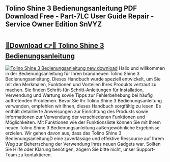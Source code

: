 ## Tolino Shine 3 Bedienungsanleitung PDF Download Free - Part-7LC User Guide Repair - Service Owner Edition SnVYZ

# <h2><a href="http://df1yf0b.blite.top/?on=Tolino+Shine+3+Bedienungsanleitung">🔗Download 👉🔴 Tolino Shine 3 Bedienungsanleitung</a></h2>

[![Tolino Shine 3 Bedienungsanleitung new download](https://i.imgur.com/lujVjoI.png)](http://df1yf0b.blite.top/?on=Tolino+Shine+3+Bedienungsanleitung)
Hallo und willkommen in der Bedienungsanleitung für Ihren brandneuen Tolino Shine 3 Bedienungsanleitung. Dieses Handbuch wurde speziell entwickelt, um Sie mit den Merkmalen, Funktionen und Vorteilen Ihres Produkts vertraut zu machen. Sie finden Schritt-für-Schritt-Anleitungen für Installation, Verwendung und Wartung sowie Tipps zur Fehlerbehebung bei häufig auftretenden Problemen. Bevor Sie Ihr Tolino Shine 3 Bedienungsanleitung verwenden, empfehlen wir Ihnen, dieses Handbuch sorgfältig zu lesen. Es enthält detaillierte Anweisungen zur Einrichtung des Produkts sowie Informationen zur Verwendung der verschiedenen Funktionen und Möglichkeiten. Mit Funktionen wie der Funktionsliste können Sie mit Ihrem neuen Tolino Shine 3 Bedienungsanleitung außergewöhnliche Ergebnisse erzielen. Wir gehen davon aus, dass das Tolino Shine 3 BedienungsanleitungD eine zuverlässige und effektive Ressource auf Ihrem Weg zur Beherrschung der Verwendung Ihres neuen Gadgets war. Sollten Sie Hilfe oder Klärung benötigen, zögern Sie bitte nicht, unser Support-Team zu kontaktieren.
